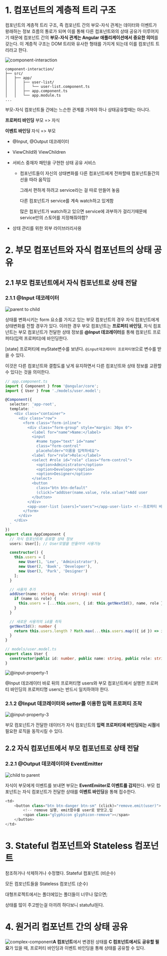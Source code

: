 

# 1. 컴포넌트의 계층적 트리 구조

컴포넌트의 계층적 트리 구조, 즉 컴포넌트 간의 부모-자식 관계는 데이터와 이벤트가 왕래하는 정보 흐름의 통로가 되며 이를 통해 다른 컴포넌트와의 상태 공유가 이루어지기 때문에 컴포넌트 간의 **부모-자식 관계는 Angular 애플리케이션에서 중요한 의미**를 갖는다. 이 계층적 구조는 DOM 트리와 유사한 형태를 가지게 되는데 이를 컴포넌트 트리라고 한다.

![component-interaction](http://poiemaweb.com/img/component-interaction.png)



```code
component-interaction/
├── src/
│   ├── app/
│   │   ├── user-list/
│   │   │   └── user-list.component.ts
│   │   ├── app.component.ts
│   │   └── app.module.ts
...
```



부모-자식 컴포넌트들 간에는 느슨한 관계를 가져야 하나 상태공유할때는 아니다.



**프로퍼티 바인딩** 부모 => 자식   

**이벤트 바인딩** 자식 => 부모 



- @Input, @Output 데코레이터

- ViewChild와 ViewChildren

- 서비스 중재자 패턴을 구현한 상태 공유 서비스

  - 컴포넌트들이 자신의 상태변화를 다른 컴포넌트에게 전파할때 컴포넌트들간의 선을 따라 움직임

    그래서 편하게 하려고 service라는 걸 따로 만들어 놓음

    다른 컴포넌트가 service를 계속 watch하고 있게함

    많은 컴포넌트가 watch하고 있으면 service에 과부하가 걸리기때문에 service만의 스토어를 지정해줘야함?

- 상태 관리를 위한 외부 라이브러리사용

# 2. 부모 컴포넌트와 자식 컴포넌트의 상태 공유



## 2.1 부모 컴포넌트에서 자식 컴포넌트로 상태 전달



### 2.1.1 @Input 데코레이터

![parent to child](http://poiemaweb.com/img/parenttochild.png)

상태를 변화시키는 form 요소를 가지고 있는 부모 컴포넌트의 경우 자식 컴포넌트에게 상태변화를 전할 경우가 있다. 이러한 경우 부모 컴포넌트는 **프로퍼티 바인딩**, 자식 컴포넌트는 부모 컴포넌트가 전달한 상태 정보를 **@Input 데코레이터**를 통해 컴포넌트 프로퍼티(입력 프로퍼티)에 바인딩한다.

[state] 프로퍼티에 myState변수를 보낸다. `@input데코레이터 프로퍼티명`으로 변수를 받을 수 있다.



이것은 다른 컴포넌트와 결합도를 낮게 유지하면서 다른 컴포넌트와 상태 정보를 교환할 수 있다는 것을 의미한다.

```typescript
// app.component.ts
import { Component } from '@angular/core';
import { User } from './models/user.model';

@Component({
  selector: 'app-root',
  template: `
    <div class="container">
      <div class="row">
        <form class="form-inline">
          <div class="form-group" style="margin: 30px 0">
            <label for="name">Name:</label>
            <input
              #name type="text" id="name"
              class="form-control"
              placeholder="이름을 입력하세요">
            <label for="role">Role:</label>
            <select #role id="role" class="form-control">
              <option>Administrator</option>
              <option>Developer</option>
              <option>Designer</option>
            </select>
            <button
              class="btn btn-default"
              (click)="addUser(name.value, role.value)">Add user
            </button>
          </div>
          <app-user-list [users]="users"></app-user-list> <!--프로퍼티 바인딩을 통해 자식 컴포넌트에게 상태 정보를 전달-->
        </form>
      </div>
    </div>
  `
})
export class AppComponent {
  // 자식 컴포넌트와 공유할 상태 정보
  users: User[]; // User모델을 만들어야 사용가능  

  constructor() {
    this.users = [
      new User(1, 'Lee', 'Administrator'),
      new User(2, 'Baek', 'Developer'),
      new User(3, 'Park', 'Designer')
    ];
  }

  // 사용자 추가
  addUser(name: string, role: string): void {
    if (name && role) {
      this.users = [...this.users, { id: this.getNextId(), name, role }];
    }
  }

  // 새로운 사용자의 id를 취득
  getNextId(): number {
    return this.users.length ? Math.max(...this.users.map(({ id }) => id)) + 1 : 1;
  }
}
```



```typescript
// models/user.model.ts
export class User {
  constructor(public id: number, public name: string, public role: string) { }
}
```

![@input-property-1](http://poiemaweb.com/img/@input-property-1.png)

@Input 데코레이터 바로 뒤의 프로퍼티명 users와 부모 컴포넌트에서 실행한 프로퍼티 바인딩의 프로퍼티명 users는 반드시 일치하여야 한다.

### 2.1.2 @Input 데코레이터와 setter를 이용한 입력 프로퍼티 조작

![@input-property-3](http://poiemaweb.com/img/@input-property-3.png)

 부모 컴포넌트가 전달한 데이터가 자식 컴포넌트의 **입력 프로퍼티에 바인딩되는 시점**에 필요한 로직을 동작시킬 수 있다.



## 2.2 자식 컴포넌트에서 부모 컴포넌트로 상태 전달



### 2.2.1 @Output 데코레이터와 EventEmitter

![child to parent](http://poiemaweb.com/img/childtoparent.png)



자식이 부모에게 이벤트를 보내면 부모는 **EventEmiiter로 이벤트를 감지**한다.  부모 컴포넌트는 자식 컴포넌트가 전달한 상태를 **이벤트 바인딩**을 통해 접수한다.

```typescript
<td>
    <button class="btn btn-danger btn-sm" (click)="remove.emit(user)">
        <!-- remove 실행, emit함수를 user로 받앗고,입
        <span class="glyphicon glyphicon-remove"></span>
	</button>
</td>
```



# 3. Stateful 컴포넌트와 Stateless 컴포넌트

참조하거나 삭제하거나 수정했다. Stateful 컴포넌트 (비순수)

모든 컴포넌트들을 Stateless 컴포넌트 (순수)



대형프로젝트에서는 폴더에있는 폴더들이 너무나 많으면;

상태를 많이 주고받는걸 아끼려 하다보니 statuful된다.



# 4. 원거리 컴포넌트 간의 상태 공유

![complex-component](http://poiemaweb.com/img/complex-component.png)**A 컴포넌트**에서 변경된 상태를 **C 컴포넌트에서도 공유할 필요**가 있을 때, 프로퍼티 바인딩과 이벤트 바인딩을 통해 상태를 공유할 수 있다.